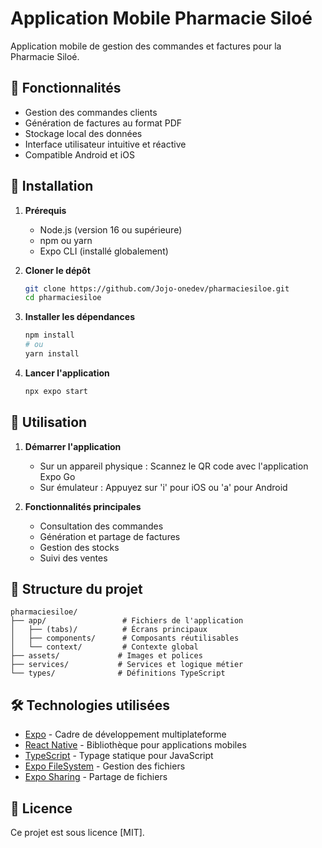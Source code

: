 # Application Mobile Pharmacie Siloé

Application mobile de gestion des commandes et factures pour la Pharmacie Siloé.

## 📱 Fonctionnalités

- Gestion des commandes clients
- Génération de factures au format PDF
- Stockage local des données
- Interface utilisateur intuitive et réactive
- Compatible Android et iOS

## 🚀 Installation

1. **Prérequis**
   - Node.js (version 16 ou supérieure)
   - npm ou yarn
   - Expo CLI (installé globalement)

2. **Cloner le dépôt**
   ```bash
   git clone https://github.com/Jojo-onedev/pharmaciesiloe.git
   cd pharmaciesiloe
   ```

3. **Installer les dépendances**
   ```bash
   npm install
   # ou
   yarn install
   ```

4. **Lancer l'application**
   ```bash
   npx expo start
   ```

## 📝 Utilisation

1. **Démarrer l'application**
   - Sur un appareil physique : Scannez le QR code avec l'application Expo Go
   - Sur émulateur : Appuyez sur 'i' pour iOS ou 'a' pour Android

2. **Fonctionnalités principales**
   - Consultation des commandes
   - Génération et partage de factures
   - Gestion des stocks
   - Suivi des ventes

## 📁 Structure du projet

```
pharmaciesiloe/
├── app/                 # Fichiers de l'application
│   ├── (tabs)/          # Écrans principaux
│   ├── components/      # Composants réutilisables
│   └── context/         # Contexte global
├── assets/             # Images et polices
├── services/           # Services et logique métier
└── types/              # Définitions TypeScript
```

## 🛠 Technologies utilisées

- [Expo](https://expo.dev/) - Cadre de développement multiplateforme
- [React Native](https://reactnative.dev/) - Bibliothèque pour applications mobiles
- [TypeScript](https://www.typescriptlang.org/) - Typage statique pour JavaScript
- [Expo FileSystem](https://docs.expo.dev/versions/latest/sdk/filesystem/) - Gestion des fichiers
- [Expo Sharing](https://docs.expo.dev/versions/latest/sdk/sharing/) - Partage de fichiers

## 📄 Licence

Ce projet est sous licence [MIT].
